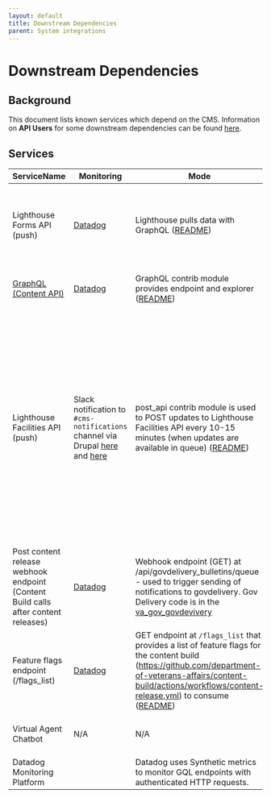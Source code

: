 ```yaml
---
layout: default
title: Downstream Dependencies
parent: System integrations
---
```


# Downstream Dependencies

## Background

This document lists known services which depend on the CMS. Information on **API Users** for some downstream dependencies can be found [here](https://github.com/department-of-veterans-affairs/va.gov-cms/blob/main/READMES/drupal_api_users.md).

## Services

| ServiceName| Monitoring| Mode| Data| Alerts| Team POC| API Username| GQL Downstream integration|
|------------------------------------------------------------------------------|---------------------------------------------------------------------------------------------------------------------------------------------------------------------------------------------------------------------------------------------------------------------------------------------------------------------------------------------------------------------------------------------------------------------------------------------|---------------------------------------------------------------------------------------------------------------------------------------------------------------------------------------------------------------------------------------------------------------------------------------------------------------|------------------------------------------------------------------------------------------------------------------------------------|---------------------------|---------------------------|---------------------------|---------------------------|
| Lighthouse Forms API (push) | [Datadog](https://vagov.ddog-gov.com/synthetics/details/f83-ca6-cu2)| Lighthouse pulls data with GraphQL ([README](https://github.com/department-of-veterans-affairs/va.gov-cms/blob/main/READMES/migrations-forms.md#cms-forms-data-to-lighthouse))| Form data (manually edited auxiliary fields) from “VA Form” nodes| Pager Duty - Non Critical | [#va-forms](https://dsva.slack.com/archives/CUB5X5MGF), @public-websites-team | forms_api | Nightly Frequency (0100 ET),  ([README](https://github.com/department-of-veterans-affairs/va.gov-cms/blob/main/READMES/migrations-forms.md#cms-forms-data-to-lighthouse))
| [GraphQL (Content API)](#graphql-content-api-notes)| [Datadog](https://vagov.ddog-gov.com/synthetics/details/f83-ca6-cu2)| GraphQL contrib module provides endpoint and explorer ([README](https://github.com/department-of-veterans-affairs/va.gov-cms/blob/main/READMES/graph_ql.md))| All Drupal entities (content & config)| Pager Duty - Non Critical | Slack [#vsp-tools-fe](https://dsva.slack.com/archives/CQH357ZTP) | content_build_api | Hourly frequency 8am-5pm ET for Content build
| Lighthouse Facilities API (push)| Slack notification to `#cms-notifications` channel via Drupal [here](https://github.com/department-of-veterans-affairs/va.gov-cms/blob/main/docroot/modules/custom/va_gov_post_api/src/EventSubscriber/QueueItemProcessedEventSubscriber.php#L104) and [here](https://github.com/department-of-veterans-affairs/va.gov-cms/blob/main/docroot/modules/custom/va_gov_post_api/src/EventSubscriber/QueueProcessedEventSubscriber.php#L107) | post_api contrib module is used to POST updates to Lighthouse Facilities API every 10-15 minutes (when updates are available in queue) ([README](https://github.com/department-of-veterans-affairs/va.gov-cms/blob/main/READMES/vamc-facilities.md#status-changes-to-lighthouse))| Facility statuses (certain fields on VAMC statuses, operating status, additional status info, facility API locator ID used as GID); VAMC mental health phone numbers; Facility health services | Slack| Slack [#cms-lighthouse](https://app.slack.com/client/T03FECE8V/C02BTJTDFTN) - @facilities-team <br/> Adam Stinton (LH engineer)<br/> VA PO = Michelle Middaugh | facility_api | N/A |
| Post content release webhook endpoint (Content Build calls after content releases) | [Datadog](https://vagov.ddog-gov.com/synthetics/details/qam-6i3-t5c)| Webhook endpoint (GET) at /api/govdelivery_bulletins/queue - used to trigger sending of notifications to govdelivery. Gov Delivery code is in the [va_gov_govdevivery](https://github.com/department-of-veterans-affairs/va.gov-cms/tree/main/docroot/modules/custom/va_gov_govdelivery)| `?EndTime=` of last successful GQL content query| None| | N/A | N/A
| Feature flags endpoint (/flags_list)| [Datadog](https://vagov.ddog-gov.com/synthetics/details/9z4-5uh-k7r)| GET endpoint at `/flags_list` that provides a list of feature flags for the content build (https://github.com/department-of-veterans-affairs/content-build/actions/workflows/content-release.yml) to consume ([README](https://github.com/department-of-veterans-affairs/va.gov-cms/blob/main/READMES/interfaces.md#featureflags)) | Feature flags that control whether certain products are enabled| None| N/A | N/A | N/A
| Virtual Agent Chatbot| N/A| N/A | N/A | N/A | Slack [#va-virtual-agent-public](https://dsva.slack.com/archives/C01KTS3F493) | virtual_agent_api | Currently pulls from tugboat: https://main-0jm2a1h08xb0nzpger8iko49kskarwcm.ci.cms.va.gov/graphql
| Datadog Monitoring Platform|| Datadog uses Synthetic metrics to monitor GQL endpoints with authenticated HTTP requests. | N/A | N/A | Slack [#cms-platform](https://dsva.slack.com/archives/C02HX4AQZ33) | datadog_api |


